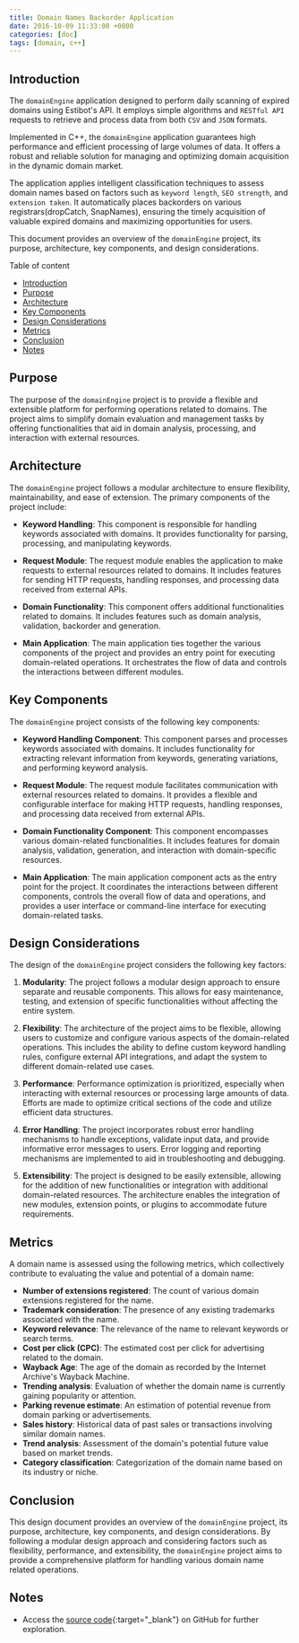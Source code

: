 ```yaml
---
title: Domain Names Backorder Application 
date: 2016-10-09 11:33:00 +0800
categories: [doc]
tags: [domain, c++]
---
```


## Introduction

The `domainEngine` application designed to perform daily scanning of expired domains using Estibot's API. It employs simple algorithms and `RESTful API` requests to retrieve and process data from both `CSV` and `JSON` formats.

Implemented in C++, the `domainEngine` application guarantees high performance and efficient processing of large volumes of data. It offers a robust and reliable solution for managing and optimizing domain acquisition in the dynamic domain market.

The application applies intelligent classification techniques to assess domain names based on factors such as `keyword length`, `SEO strength`, and `extension taken`. It automatically places backorders on various registrars(dropCatch, SnapNames), ensuring the timely acquisition of valuable expired domains and maximizing opportunities for users.

This document provides an overview of the `domainEngine` project, its purpose, architecture, key components, and design considerations.

Table of content

- [Introduction](#introduction)
- [Purpose](#purpose)
- [Architecture](#architecture)
- [Key Components](#key-components)
- [Design Considerations](#design-considerations)
- [Metrics](#metrics)
- [Conclusion](#conclusion)
- [Notes](#notes)

## Purpose

The purpose of the `domainEngine` project is to provide a flexible and extensible platform for performing operations related to domains. The project aims to simplify domain evaluation and management tasks by offering functionalities that aid in domain analysis, processing, and interaction with external resources.

## Architecture

The `domainEngine` project follows a modular architecture to ensure flexibility, maintainability, and ease of extension. The primary components of the project include:

- **Keyword Handling**: This component is responsible for handling keywords associated with domains. It provides functionality for parsing, processing, and manipulating keywords.

- **Request Module**: The request module enables the application to make requests to external resources related to domains. It includes features for sending HTTP requests, handling responses, and processing data received from external APIs.

- **Domain Functionality**: This component offers additional functionalities related to domains. It includes features such as domain analysis, validation, backorder and generation.

- **Main Application**: The main application ties together the various components of the project and provides an entry point for executing domain-related operations. It orchestrates the flow of data and controls the interactions between different modules.

## Key Components

The `domainEngine` project consists of the following key components:

- **Keyword Handling Component**: This component parses and processes keywords associated with domains. It includes functionality for extracting relevant information from keywords, generating variations, and performing keyword analysis.

- **Request Module**: The request module facilitates communication with external resources related to domains. It provides a flexible and configurable interface for making HTTP requests, handling responses, and processing data received from external APIs.

- **Domain Functionality Component**: This component encompasses various domain-related functionalities. It includes features for domain analysis, validation, generation, and interaction with domain-specific resources.

- **Main Application**: The main application component acts as the entry point for the project. It coordinates the interactions between different components, controls the overall flow of data and operations, and provides a user interface or command-line interface for executing domain-related tasks.

## Design Considerations

The design of the `domainEngine` project considers the following key factors:

1. **Modularity**: The project follows a modular design approach to ensure separate and reusable components. This allows for easy maintenance, testing, and extension of specific functionalities without affecting the entire system.

2. **Flexibility**: The architecture of the project aims to be flexible, allowing users to customize and configure various aspects of the domain-related operations. This includes the ability to define custom keyword handling rules, configure external API integrations, and adapt the system to different domain-related use cases.

3. **Performance**: Performance optimization is prioritized, especially when interacting with external resources or processing large amounts of data. Efforts are made to optimize critical sections of the code and utilize efficient data structures.

4. **Error Handling**: The project incorporates robust error handling mechanisms to handle exceptions, validate input data, and provide informative error messages to users. Error logging and reporting mechanisms are implemented to aid in troubleshooting and debugging.

5. **Extensibility**: The project is designed to be easily extensible, allowing for the addition of new functionalities or integration with additional domain-related resources. The architecture enables the integration of new modules, extension points, or plugins to accommodate future requirements.

## Metrics

A domain name is assessed using the following metrics, which collectively contribute to evaluating the value and potential of a domain name:

- **Number of extensions registered**: The count of various domain extensions registered for the name.
- **Trademark consideration**: The presence of any existing trademarks associated with the name.
- **Keyword relevance**: The relevance of the name to relevant keywords or search terms.
- **Cost per click (CPC)**: The estimated cost per click for advertising related to the domain.
- **Wayback Age**: The age of the domain as recorded by the Internet Archive's Wayback Machine.
- **Trending analysis**: Evaluation of whether the domain name is currently gaining popularity or attention.
- **Parking revenue estimate**: An estimation of potential revenue from domain parking or advertisements.
- **Sales history**: Historical data of past sales or transactions involving similar domain names.
- **Trend analysis**: Assessment of the domain's potential future value based on market trends.
- **Category classification**: Categorization of the domain name based on its industry or niche.

## Conclusion

This design document provides an overview of the `domainEngine` project, its purpose, architecture, key components, and design considerations. By following a modular design approach and considering factors such as flexibility, performance, and extensibility, the `domainEngine` project aims to provide a comprehensive platform for handling various domain name related operations.

## Notes

- Access the [source code](https://github.com/wilfrantz/DomainEngine){:target="_blank"} on GitHub for further exploration.
